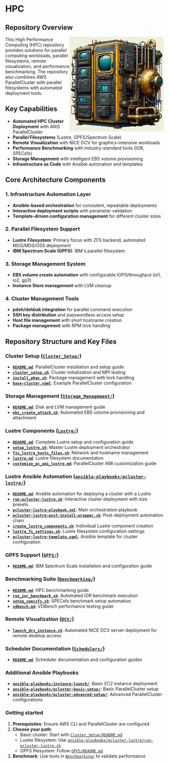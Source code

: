 # HPC

## Repository Overview

<img align="right" src="_assets/images/hpc_repo.png" width="300px">

This High Performance Computing (HPC) repository provides solutions for parallel computing workloads, parallel filesystems, remote visualization, and performance benchmarking. The repository also combines AWS ParallelCluster with parallel filesystems with automated deployment tools.

## Key Capabilities

- **Automated HPC Cluster Deployment** with AWS ParallelCluster
- **Parallel Filesystems** (Lustre, GPFS/Spectrum Scale)
- **Remote Visualization** with NICE DCV for graphics-intensive workloads
- **Performance Benchmarking** with industry-standard tools (IOR, SPECsfs)
- **Storage Management** with intelligent EBS volume provisioning
- **Infrastructure as Code** with Ansible automation and templates

## Core Architecture Components

### 1. **Infrastructure Automation Layer**
- **Ansible-based orchestration** for consistent, repeatable deployments
- **Interactive deployment scripts** with parameter validation
- **Template-driven configuration management** for different cluster sizes

### 2. **Parallel Filesystem Support**
- **Lustre Filesystem**: Primary focus with ZFS backend, automated MGS/MDS/OSS deployment
- **IBM Spectrum Scale (GPFS)**: IBM's parallel filesystem 

### 3. **Storage Management System**
- **EBS volume create automation** with configurable IOPS/throughput (io1, io2, gp3)
- **Instance Store management** with LVM cleanup

### 4. **Cluster Management Tools**
- **pdsh/dshbak integration** for parallel command execution
- **SSH key distribution** and passwordless access setup
- **Host file management** with short hostname creation
- **Package management** with RPM lock handling

## Repository Structure and Key Files

### Cluster Setup ([`Cluster_Setup/`](Cluster_Setup/))
- **[`README.md`](Cluster_Setup/README.md)**: ParallelCluster installation and setup guide
- **[`cluster_setup.sh`](Cluster_Setup/cluster_setup.sh)**: Cluster initialization and MPI testing
- **[`install_pkgs.sh`](Cluster_Setup/install_pkgs.sh)**: Package management with lock handling
- **[`base-cluster.yaml`](Cluster_Setup/base-cluster.yaml)**: Example ParallelCluster configuration

### Storage Management ([`Storage_Management/`](Storage_Management/))
- **[`README.md`](Storage_Management/README.md)**: Disk and LVM management guide
- **[`ebs_create_attach.sh`](Storage_Management/ebs_create_attach.sh)**: Automated EBS volume provisioning and attachment

### Lustre Components ([`Lustre/`](Lustre/))
- **[`README.md`](Lustre/README.md)**: Complete Lustre setup and configuration guide
- **[`setup_lustre.sh`](Lustre/setup_lustre.sh)**: Master Lustre deployment orchestrator
- **[`fix_lustre_hosts_files.sh`](Lustre/fix_lustre_hosts_files.sh)**: Network and hostname management
- **[`lustre.md`](Lustre/lustre.md)**: Lustre filesystem documentation
- **[`customize_pc_ami_lustre.md`](Lustre/customize_pc_ami_lustre.md)**: ParallelCluster AMI customization guide

### Lustre Ansible Automation ([`ansible-playbooks/pcluster-lustre/`](ansible-playbooks/pcluster-lustre/))
- **[`README.md`](ansible-playbooks/pcluster-lustre/README.md)**: Ansible automation for deploying a cluster with a Lustre 
- **[`run-pcluster-lustre.sh`](ansible-playbooks/pcluster-lustre/run-pcluster-lustre.sh)**: Interactive cluster deployment with size presets
- **[`pcluster-lustre-playbook.yml`](ansible-playbooks/pcluster-lustre/pcluster-lustre-playbook.yml)**: Main orchestration playbook
- **[`pcluster-lustre-post-install-wrapper.sh`](ansible-playbooks/pcluster-lustre/pcluster-lustre-post-install-wrapper.sh)**: Post-deployment automation chain
- **[`create_lustre_components.sh`](ansible-playbooks/pcluster-lustre/create_lustre_components.sh)**: Individual Lustre component creation
- **[`lustre_fs_settings.sh`](ansible-playbooks/pcluster-lustre/lustre_fs_settings.sh)**: Lustre filesystem configuration settings
- **[`pcluster-lustre-template.yaml`](ansible-playbooks/pcluster-lustre/pcluster-lustre-template.yaml)**: Ansible template for cluster configuration

### GPFS Support ([`GPFS/`](GPFS/))
- **[`README.md`](GPFS/README.md)**: IBM Spectrum Scale installation and configuration guide

### Benchmarking Suite ([`Benchmarking/`](Benchmarking/))
- **[`README.md`](Benchmarking/README.md)**: HPC benchmarking guide
- **[`run_ior_benchmark.sh`](Benchmarking/run_ior_benchmark.sh)**: Automated IOR benchmark execution
- **[`setup_specsfs.sh`](Benchmarking/setup_specsfs.sh)**: SPECsfs benchmark setup automation
- **[`vdbench.md`](Benchmarking/vdbench.md)**: VDBench performance testing guide

### Remote Visualization ([`DCV/`](DCV/))
- **[`launch_dcv_instance.sh`](DCV/launch_dcv_instance.sh)**: Automated NICE DCV server deployment for remote desktop access

### Scheduler Documentation ([`Schedulers/`](Schedulers/))
- **[`README.md`](Schedulers/README.md)**: Scheduler documentation and configuration guides

### Additional Ansible Playbooks
- **[`ansible-playbooks/instance-launch/`](ansible-playbooks/instance-launch/)**: Basic EC2 instance deployment
- **[`ansible-playbooks/pcluster-basic-setup/`](ansible-playbooks/pcluster-basic-setup/)**: Basic ParallelCluster setup
- **[`ansible-playbooks/pcluster-advanced-setup/`](ansible-playbooks/pcluster-advanced-setup/)**: Advanced ParallelCluster configurations


### Getting started 

1. **Prerequisites**: Ensure AWS CLI and ParallelCluster are configured
2. **Choose your path**: 
   - Basic cluster: Start with [`Cluster_Setup/README.md`](Cluster_Setup/README.md)
   - Lustre filesystem: Use [`ansible-playbooks/pcluster-lustre/run-pcluster-lustre.sh`](ansible-playbooks/pcluster-lustre/run-pcluster-lustre.sh)
   - GPFS filesystem: Follow [`GPFS/README.md`](GPFS/README.md)
3. **Benchmark**: Use tools in [`Benchmarking/`](Benchmarking/) to validate performance
